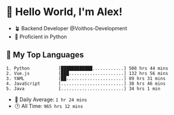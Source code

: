 # 👋 Hello World, I'm Alex!

- 🪴 Backend Developer @Voithos-Development
- 🐍 Proficient in Python

## 💚 My Top Languages
```
1. Python           [████████████............] 508 hrs 44 mins
2. Vue.js           [███.....................] 132 hrs 56 mins
3. YAML             [██......................] 89 hrs 31 mins
4. JavaScript       [........................] 38 hrs 46 mins
5. Java             [........................] 34 hrs 1 min
```
- 💪 Daily Average: `1 hr 24 mins`
- 🕑 All Time: `965 hrs 12 mins`